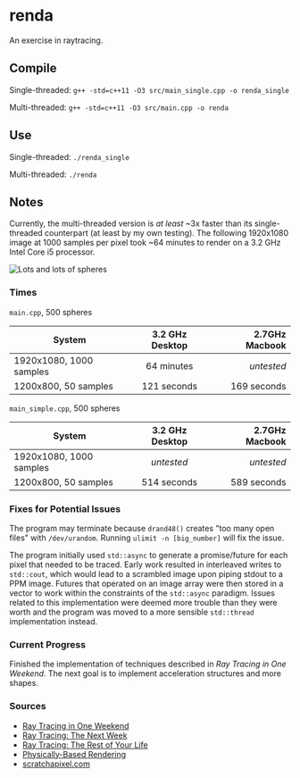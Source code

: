 # renda
An exercise in raytracing.

## Compile
Single-threaded: `g++ -std=c++11 -O3 src/main_single.cpp -o renda_single`

Multi-threaded: `g++ -std=c++11 -O3 src/main.cpp -o renda`

## Use
Single-threaded: `./renda_single`

Multi-threaded: `./renda`

## Notes
Currently, the multi-threaded version is _at least_ ~3x faster than its
single-threaded counterpart (at least by my own testing). The following
1920x1080 image at 1000 samples per pixel took ~64 minutes to render on a 3.2 GHz Intel Core i5 processor.

![Lots and lots of spheres](https://i.imgur.com/zhEihdD.jpg)

### Times
`main.cpp`, 500 spheres

| System                 | 3.2 GHz Desktop| 2.7GHz Macbook  |
| ---------------------- |:--------------:| ---------------:|
| 1920x1080, 1000 samples| 64 minutes     | _untested_      |
| 1200x800, 50 samples   | 121 seconds    | 169 seconds     |

`main_simple.cpp`, 500 spheres

| System                 | 3.2 GHz Desktop| 2.7GHz Macbook  |
| ---------------------- |:--------------:| ---------------:|
| 1920x1080, 1000 samples| _untested_     | _untested_      |
| 1200x800, 50 samples   | 514 seconds    | 589 seconds     |

### Fixes for Potential Issues
The program may terminate because `drand48()` creates "too many open
files" with `/dev/urandom`. Running `ulimit -n [big_number]` will fix the
issue.

The program initially used `std::async` to generate a promise/future for each
pixel that needed to be traced. Early work resulted in interleaved writes to
`std::cout`, which would lead to a scrambled image upon piping stdout to a PPM
image. Futures that operated on an image array were then stored in a vector to work within the constraints of the `std::async` paradigm. Issues related to this implementation were deemed more trouble than they were worth and the program was moved to a more sensible `std::thread` implementation instead.

### Current Progress
Finished the implementation of techniques described in _Ray Tracing in One
Weekend_. The next goal is to implement acceleration structures and more shapes.

### Sources
- [Ray Tracing in One Weekend](https://github.com/petershirley/raytracinginoneweekend)
- [Ray Tracing: The Next Week](https://github.com/petershirley/raytracingthenextweek)
- [Ray Tracing: The Rest of Your Life](https://github.com/petershirley/raytracingtherestofyourlife)
- [Physically-Based Rendering](http://www.pbr-book.org/3ed-2018/contents.html)
- [scratchapixel.com](scratchapixel.com)
